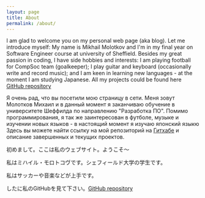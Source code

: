 ```yaml
---
layout: page
title: About
permalink: /about/
---
```

I am glad to welcome you on my personal web page (aka blog).
Let me introduce myself: My name is Mikhail Molotkov and I'm in my final year on Software Engineer course at university of Sheffield.
Besides my great passion in coding, I have side hobbies and interests: I am playing football for CompSoc team (goalkeeper); I play guitar and keyboard (occasionally write and record music); and I am keen in learning new languages - at the moment I am studying Japanese.
All my projects could be found here [GitHub repository](https://github.com/MikhailMS)

Я очень рад, что вы посетили мою страницу в сети. Меня зовут Молотков Михаил и в данный момент я заканчиваю обучение в университете Шеффилда по направлению "Разработка ПО".
Помимо программирования, я так же заинтересован в футболе, музыке и изучении новых языков - в настоящий момент я изучаю японский языкю
Здесь вы можете найти ссылку на мой репозиторий на [Гитхабе](https://github.com/MikhailMS) и описание завершенных и текущих проектов.

初めまして。ここは私のウェブサイト。ようこそ〜

私はミハイル・モロトコヴです。シェフィールド大学の学生です。

私はサッカーや音楽などが上手です。

したに私のGitHubを見て下さい。[GitHub repository](https://github.com/MikhailMS)
